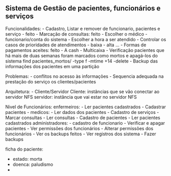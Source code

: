 Sistema de Gestão de pacientes, funcionários e serviços
--------------------------------------------------------

Funcionalidades:
	- Cadastro, Listar e remover de funcionario, pacientes e serviço - feito
	- Marcação de consultas: feito
		- Escolher o médico
			- funcionario/conta do sistema
		- Escolher a hora a ser atendido
		- Controlar os casos de prioridades de atendimentos
			- baixa
			- alta
		...
	- Formas de pagamentos aceites: feito
		- A cash
		- Multicaixa
	- Verificação pacientes que há mais de duas semanas foram marcados como mortos e apagá-los do sistema 
    find pacientes_mortos/ -type f -mtime +14 -delete
	- Backup das informações dos pacientes em uma partição
	
Problemas:
	- conflitos no acesso às informações
	- Sequencia adequada na prestação do serviço os clientes/pacientes


Arquitetura:
	- Cliente/Servidor
		Cliente: instâncias que se vão conectar ao servidor NFS
		servidor: instância que vai estar no servidor NFS

Nivel de Funcionários:
  enfermeiros:
    - Ler pacientes cadastrados
    - Cadastrar pacientes
    - 
  medicos:
    - Ler dados dos pacientes
    - Cadastro de serviços
    - Marcar consultas
    - Ler consultas
    - Cadastro de pacientes
    - Ler pacientes cadastrados
  administradores:
    - cadastro de funcionario
    - Verificar e apagar pacientes
    - Ver permissões dos funcionários 
    - Alterar permissões dos funcionários
    - Ver os backups feitos
    - Ver registros dos sistema
    - Fazer backups


ficha do paciente:
  - estado: morta
  - doenca: paludismo
  - 